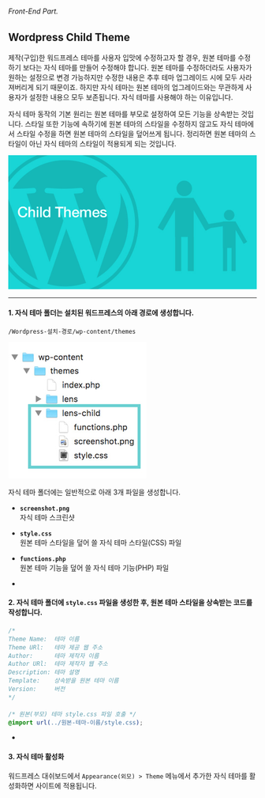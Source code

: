 ###### Front-End Part.

## Wordpress Child Theme

제작(구입)한 워드프레스 테마를 사용자 입맛에 수정하고자 할 경우, 원본 테마를 수정하기 보다는 자식 테마를 만들어 수정해야 합니다.
원본 테마를 수정하더라도 사용자가 원하는 설정으로 변경 가능하지만 수정한 내용은 추후 테마 업그레이드 시에 모두 사라져버리게 되기 때문이죠.
하지만 자식 테마는 원본 테마의 업그레이드와는 무관하게 사용자가 설정한 내용으 모두 보존됩니다. 자식 테마를 사용해야 하는 이유입니다.

자식 테마 동작의 기본 원리는 원본 테마를 부모로 설정하여 모든 기능을 상속받는 것입니다. 스타일 또한 기능에 속하기에 원본 테마의
스타일을 수정하지 않고도 자식 테마에서 스타일 수정을 하면 원본 테마의 스타일을 덮어쓰게 됩니다. 정리하면 원본 테마의 스타일이 아닌
자식 테마의 스타일이 적용되게 되는 것입니다.

![wp-child-theme-cover](../../Assets/wp-child-theme-cover.jpg)

---

#### 1. 자식 테마 폴더는 설치된 워드프레스의 아래 경로에 생성합니다.

`/Wordpress-설치-경로/wp-content/themes`

![Wordpress Child Theme](../../Assets/wp-child-theme.jpg)

자식 테마 폴더에는 일반적으로 아래 3개 파일을 생성합니다.

- **`screenshot.png`**<br>자식 테마 스크린샷
- **`style.css`**<br>원본 테마 스타일을 덮어 쓸 자식 테마 스타일(CSS) 파일
- **`functions.php`**<br>원본 테마 기능을 덮어 쓸 자식 테마 기능(PHP) 파일

-

#### 2. 자식 테마 폴더에 `style.css` 파일을 생성한 후, 원본 테마 스타일을 상속받는 코드를 작성합니다.

```css
/*
Theme Name:  테마 이름
Theme URl:   테마 제공 웹 주소
Author:      테마 제작자 이름
Author URl:  테마 제작자 웹 주소
Description: 테마 설명
Template:    상속받을 원본 테마 이름
Version:     버전
*/

/* 원본(부모) 테마 style.css 파일 호출 */
@import url(../원본-테마-이름/style.css);
```

-

#### 3. 자식 테마 활성화

워드프레스 대쉬보드에서 `Appearance(외모) > Theme` 메뉴에서 추가한 자식 테마를 활성화하면 사이트에 적용됩니다.